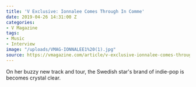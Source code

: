 ```yaml
---
title: 'V Exclusive: Ionnalee Comes Through In Comme'
date: 2019-04-26 14:31:00 Z
categories:
- V Magazine
tags:
- Music
- Interview
image: "/uploads/VMAG-IONNALEE1%20(1).jpg"
source: https://vmagazine.com/article/v-exclusive-ionnalee-comes-through-in-comme/
---
```


On her buzzy new track and tour, the Swedish star's brand of indie-pop is becomes crystal clear.